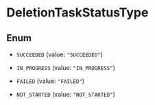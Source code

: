

# DeletionTaskStatusType

## Enum


* `SUCCEEDED` (value: `"SUCCEEDED"`)

* `IN_PROGRESS` (value: `"IN_PROGRESS"`)

* `FAILED` (value: `"FAILED"`)

* `NOT_STARTED` (value: `"NOT_STARTED"`)



